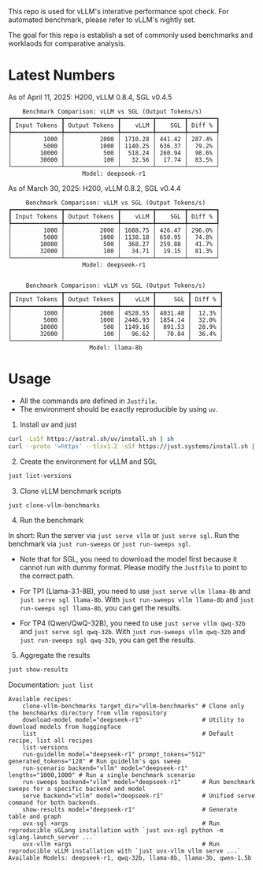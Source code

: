 This repo is used for vLLM's interative performance spot check.
For automated benchmark, please refer to vLLM's nightly set.

The goal for this repo is establish a set of commonly used benchmarks and worklaods for comparative analysis.

# Latest Numbers

As of April 11, 2025: H200, vLLM 0.8.4, SGL v0.4.5
```
    Benchmark Comparison: vLLM vs SGL (Output Tokens/s)
┏━━━━━━━━━━━━━━┳━━━━━━━━━━━━━━━┳━━━━━━━━━┳━━━━━━━━┳━━━━━━━━┓
┃ Input Tokens ┃ Output Tokens ┃    vLLM ┃    SGL ┃ Diff % ┃
┡━━━━━━━━━━━━━━╇━━━━━━━━━━━━━━━╇━━━━━━━━━╇━━━━━━━━╇━━━━━━━━┩
│         1000 │          2000 │ 1710.28 │ 441.42 │ 287.4% │
│         5000 │          1000 │ 1140.25 │ 636.37 │  79.2% │
│        10000 │           500 │  518.24 │ 260.94 │  98.6% │
│        30000 │           100 │   32.56 │  17.74 │  83.5% │
└──────────────┴───────────────┴─────────┴────────┴────────┘
                     Model: deepseek-r1
```

As of March 30, 2025: H200, vLLM 0.8.2, SGL v0.4.4
```
     Benchmark Comparison: vLLM vs SGL (Output Tokens/s)
┏━━━━━━━━━━━━━━┳━━━━━━━━━━━━━━━┳━━━━━━━━━┳━━━━━━━━┳━━━━━━━━┓
┃ Input Tokens ┃ Output Tokens ┃    vLLM ┃    SGL ┃ Diff % ┃
┡━━━━━━━━━━━━━━╇━━━━━━━━━━━━━━━╇━━━━━━━━━╇━━━━━━━━╇━━━━━━━━┩
│         1000 │          2000 │ 1688.75 │ 426.47 │ 296.0% │
│         5000 │          1000 │ 1138.18 │ 650.95 │  74.8% │
│        10000 │           500 │  368.27 │ 259.88 │  41.7% │
│        32000 │           100 │   34.71 │  19.15 │  81.3% │
└──────────────┴───────────────┴─────────┴────────┴────────┘
                     Model: deepseek-r1


     Benchmark Comparison: vLLM vs SGL (Output Tokens/s)
┏━━━━━━━━━━━━━━┳━━━━━━━━━━━━━━━┳━━━━━━━━━┳━━━━━━━━━┳━━━━━━━━┓
┃ Input Tokens ┃ Output Tokens ┃    vLLM ┃     SGL ┃ Diff % ┃
┡━━━━━━━━━━━━━━╇━━━━━━━━━━━━━━━╇━━━━━━━━━╇━━━━━━━━━╇━━━━━━━━┩
│         1000 │          2000 │ 4528.55 │ 4031.48 │  12.3% │
│         5000 │          1000 │ 2446.93 │ 1854.14 │  32.0% │
│        10000 │           500 │ 1149.16 │  891.53 │  28.9% │
│        32000 │           100 │   96.62 │   70.84 │  36.4% │
└──────────────┴───────────────┴─────────┴─────────┴────────┘
                       Model: llama-8b

```

# Usage
* All the commands are defined in `Justfile`.
* The environment should be exactly reproducible by using `uv`.

1. Install uv and just
```bash
curl -LsSf https://astral.sh/uv/install.sh | sh
curl --proto '=https' --tlsv1.2 -sSf https://just.systems/install.sh | bash -s -- --to /usr/local/bin
```

2. Create the environment for vLLM and SGL
```bash
just list-versions
```

3. Clone vLLM benchmark scripts
```bash
just clone-vllm-benchmarks
```

4. Run the benchmark

In short: Run the server via `just serve vllm` or `just serve sgl`. Run the benchmark via `just run-sweeps` or `just run-sweeps sgl`.

* Note that for SGL, you need to download the model first because it cannot run with dummy format.
  Please modify the `Justfile` to point to the correct path.

* For TP1 (Llama-3.1-8B), you need to use `just serve vllm llama-8b` and `just serve sgl llama-8b`. With `just run-sweeps vllm llama-8b` and `just run-sweeps sgl llama-8b`, you can get the results.

* For TP4 (Qwen/QwQ-32B), you need to use `just serve vllm qwq-32b` and `just serve sgl qwq-32b`. With `just run-sweeps vllm qwq-32b` and `just run-sweeps sgl qwq-32b`, you can get the results.

5. Aggregate the results
```bash
just show-results
```

Documentation: `just list`
```
Available recipes:
    clone-vllm-benchmarks target_dir="vllm-benchmarks" # Clone only the benchmarks directory from vllm repository
    download-model model="deepseek-r1"                 # Utility to download models from huggingface
    list                                               # Default recipe, list all recipes
    list-versions
    run-guidellm model="deepseek-r1" prompt_tokens="512" generated_tokens="128" # Run guidellm's qps sweep
    run-scenario backend="vllm" model="deepseek-r1" lengths="1000,1000" # Run a single benchmark scenario
    run-sweeps backend="vllm" model="deepseek-r1"      # Run benchmark sweeps for a specific backend and model
    serve backend="vllm" model="deepseek-r1"           # Unified serve command for both backends.
    show-results model="deepseek-r1"                   # Generate table and graph
    uvx-sgl +args                                      # Run reproducible sGLang installation with `just uvx-sgl python -m sglang.launch_server ...`
    uvx-vllm +args                                     # Run reproducible vLLM installation with `just uvx-vllm vllm serve ...`
Available Models: deepseek-r1, qwq-32b, llama-8b, llama-3b, qwen-1.5b
```